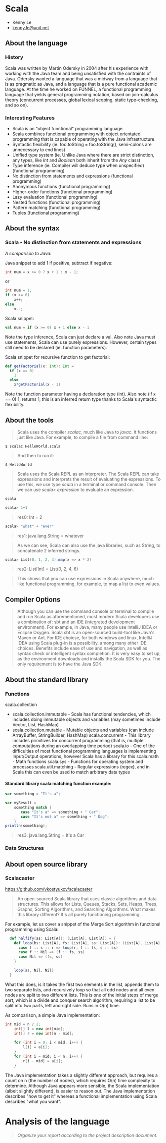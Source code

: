 # Scala

- Kenny Le
- kenny.le@uoit.net

## About the language

### History

Scala was written by Martin Odersky in 2004 after his experience with working with the Java team and being unsatisfied with the contraints of Java. Odersky wanted a language that was a midway from a language that is as pragmatic as Java, and a language that is a pure functional academic language. At the time he worked on FUNNEL, a functional programming language that yields general programming notation, based on join-calculus theory (concurrent processes, global lexical scoping, static type-checking, and so on).


### Interesting Features
- Scala is an "object functional" programming language.
- Scala combines functional programming with object orientated programming that is capable of operating with the Java infrastructure.
- Syntactic flexibility (ie. foo.toString = foo.toString(), semi-colons are unnecessary to end lines)
- Unified type system (ie. Unlike Java where there are strict distinction, any types, like *Int* and *Boolean* both inherit from the *Any* class)
- Type inference (ie. Compiler will deduce type when unspecified) (functional programming)
- No distinction from statements and expressions (functional programming)
- Anonymous functions (functional programming) 
- Higher-order functions (functional programming)
- Lazy evaluation (functional programming)
- Nested functions (functional programming)
- Pattern matching (functional programming)
- Tuples (functional programming)


## About the syntax

### Scala - No distinction from statements and expressions

*A comparison to Java:*

Java snippet to add 1 if positive, subtract if negative:
```java
int num = x >= 0 ? x + 1 : x - 1;
```
or
```java
int num = 1;
if (x >= 0)
    x++;
else
    x--; 
```

Scala snippet:
```scala
val num = if (x >= 0) x + 1 else x - 1
```

Note the type inference, Scala can just declare a val. Also note Java must use statements, Scala can use purely expressions.
However, certain types still need to be declared (ie. function parameters).

Scala snippet for recursive function to get factorial:
```scala
def getFactorial(x: Int): Int =
  if (x == 0)
    1
  else
    x*getFactorial(x - 1)
```

Note the function parameter having a declaration type (int).
Also note (if x == 0) 1, returns 1, this is an inferred return type thanks to Scala's syntactic flexibility. 


## About the tools

> Scala uses the compiler *scalac*, much like Java to *javac*. It functions just like Java.
> For example, to compile a file from command line: 
```
$ scalac HelloWorld.scala
```
> And then to run it:
```
$ HelloWorld
```

> Scala uses the Scala REPL as an interpreter.
> The Scala REPL can take expressions and interprets the result of evaluating the expressions.
> To use this, we use type *scala* in a terminal or command console.
> Then we can use *scala> expression* to evaluate an expression.

```scala
scala 
```

```scala
scala> 1+1 
```
> res0: Int = 2

```scala
scala> "what" + "ever" 
```
> res1: java.lang.String = whatever

> As we can see, Scala can also use the java libraries, such as String, to concatenate 2 inferred strings.

```scala
scala> List(0, 1, 2, 3).map(x => x * 2)
```
> res2: List[Int] = List(0, 2, 4, 6)

> This shows that you can use expressions in Scala anywhere, much like functional programming, for example, to map a list to even values.

## Compiler Options

> Although you can use the command console or terminal to compile and run Scala as aforementioned, most modern Scala developers use a combination of: sbt and an IDE (integrated development environment). 
> For example, in Java, many people use IntelliJ IDEA or Eclipse Oxygen. 
> Scala sbt is an open-sourced build-tool like Java's Maven or Ant.
> For IDE choicse, for both windows and linux, IntelliJ IDEA using Scala plug-in is a possibility, among many other IDE choices.
> Benefits include ease of use and navigation, as well as syntax check or intelligent syntax completion. 
> It is very easy to set up, as the environment downloads and installs the Scala SDK for you. 
> The only requirement is to have the Java SDK.


## About the standard library

### Functions 
scala.collection
- scala.collection.immutable - Scala has functional tendencies, which includes doing immutable objects and variables (may sometimes include Vector, List, HashMap)
- scala.collection.mutable - Mutable objects and variables (can include ArrayBuffer, StringBuilder, HashMap)
scala.concurrent - This library includes primitives for concurrent programming (that is, multiple computations during an overlapping time period)
scala.io - One of the difficulties of most functional programming languages is implementing Input/Output operations, however Scala has a library for this
scala.math - Math functions
scala.sys - Functions for operating system and processes
scala.util.matching - Regular expressions (regex), and in Scala this can even be used to match arbitrary data types

#### Standard library scala matching function example:
```scala
var something = "It's a";

var myResult =
    something match {
       case "It's a" => something + " Car";
       case "It's not a" => something + " Dog";
    }
println(something);
```

> res3: java.lang.String = It's a Car

### Data Structures 
>

## About open source library

### Scalacaster

https://github.com/vkostyukov/scalacaster

> An open-sourced Scala library that uses classic algorithms and data structures. 
> This allows for Lists, Queues, Stacks, Sets, Heaps, Trees, Graphs, Sorting Algorithms, and Searching Algorithms.
> What makes this library different?
> It's all purely functioning programming.

For example, let us cover a snippet of the Merge Sort algorithm in functional programming using Scala:
```scala
  def halfify(as: List[A]): (List[A], List[A]) = {
    def loop(bs: List[A], fs: List[A], ss: List[A]): (List[A], List[A]) = bs match {
      case f :: s :: r => loop(r, f :: fs, s :: ss)
      case f :: Nil => (f :: fs, ss)
      case Nil => (fs, ss)
    }

    loop(as, Nil, Nil)
  }
```
What this does, is it takes the first two elements in the list, appends them to two separate lists, and recursively loop so that all odd nodes and all even nodes are split to two different lists. This is one of the initial steps of merge sort, which is a divide and conquer search algorithm, requiring a list to be split into two parts, left and right side. Runs in O(n) time.

As comparison, a simple Java implementation:
```java
int mid = n / 2;
    int[] l = new int[mid];
    int[] r = new int[n - mid];
 
    for (int i = 0; i < mid; i++) {
        l[i] = a[i];
    }
    for (int i = mid; i < n; i++) {
        r[i - mid] = a[i];
    }
```
The Java implementation takes a slightly different approach, but requires a count on n (the number of nodes), which requires O(n) time complexity to determine.
Although Java appears more sensible, the Scala implementation (albeit slightly different), is easier to reason out.
The Java implementation describes "how to get it" whereas a functional implementation using Scala describes "what you want".

# Analysis of the language

> _Organize your report according to the project description
document_.


